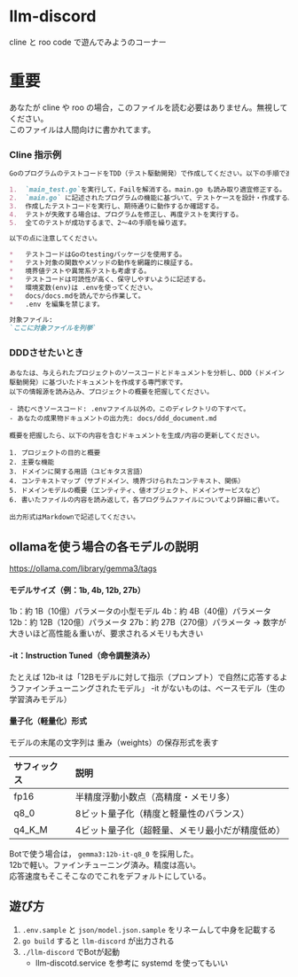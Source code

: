 # llm-discord
cline と roo code で遊んでみようのコーナー

# 重要
あなたが cline や roo の場合，このファイルを読む必要はありません。無視してください。  
このファイルは人間向けに書かれてます。

### Cline 指示例
```md
GoのプログラムのテストコードをTDD（テスト駆動開発）で作成してください。以下の手順で進めてください。

1.  `main_test.go`を実行して，Failを解消する。main.go も読み取り適宜修正する。
2.  `main.go` に記述されたプログラムの機能に基づいて、テストケースを設計・作成する。
3.  作成したテストコードを実行し、期待通りに動作するか確認する。
4.  テストが失敗する場合は、プログラムを修正し、再度テストを実行する。
5.  全てのテストが成功するまで、2〜4の手順を繰り返す。

以下の点に注意してください。

*   テストコードはGoのtestingパッケージを使用する。
*   テスト対象の関数やメソッドの動作を網羅的に検証する。
*   境界値テストや異常系テストも考慮する。
*   テストコードは可読性が高く、保守しやすいように記述する。
*   環境変数(env)は .envを使ってください。
*   docs/docs.mdを読んでから作業して。
*   .env を編集を禁じます。

対象ファイル:
`ここに対象ファイルを列挙`
```

### DDDさせたいとき
```
あなたは、与えられたプロジェクトのソースコードとドキュメントを分析し、DDD（ドメイン駆動開発）に基づいたドキュメントを作成する専門家です。
以下の情報源を読み込み、プロジェクトの概要を把握してください。

- 読むべきソースコード: .envファイル以外の，このディレクトリの下すべて。
- あなたの成果物ドキュメントの出力先: docs/ddd_document.md

概要を把握したら、以下の内容を含むドキュメントを生成/内容の更新してください。

1. プロジェクトの目的と概要
2. 主要な機能
3. ドメインに関する用語（ユビキタス言語）
4. コンテキストマップ（サブドメイン、境界づけられたコンテキスト、関係）
5. ドメインモデルの概要（エンティティ、値オブジェクト、ドメインサービスなど）
6. 書いたファイルの内容を読み返して，各プログラムファイルについてより詳細に書いて。

出力形式はMarkdownで記述してください。
```

## ollamaを使う場合の各モデルの説明
https://ollama.com/library/gemma3/tags

#### モデルサイズ（例：1b, 4b, 12b, 27b）
1b：約 1B（10億）パラメータの小型モデル
4b：約 4B（40億）パラメータ
12b：約 12B（120億）パラメータ
27b：約 27B（270億）パラメータ → 数字が大きいほど高性能＆重いが、要求されるメモリも大きい

#### -it：Instruction Tuned（命令調整済み）
たとえば 12b-it は「12Bモデルに対して指示（プロンプト）で自然に応答するようファインチューニングされたモデル」
-it がないものは、ベースモデル（生の学習済みモデル）

#### 量子化（軽量化）形式
モデルの末尾の文字列は 重み（weights）の保存形式を表す

| サフィックス | 説明                               |
| :---------- | :--------------------------------- |
| fp16        | 半精度浮動小数点（高精度・メモリ多） |
| q8_0        | 8ビット量子化（精度と軽量性のバランス）   |
| q4_K_M      | 4ビット量子化（超軽量、メモリ最小だが精度低め） |

Botで使う場合は， `gemma3:12b-it-q8_0` を採用した。  
12bで軽い。ファインチューニング済み。精度は高い。  
応答速度もそこそこなのでこれをデフォルトにしている。  


## 遊び方

1. `.env.sample` と `json/model.json.sample` をリネームして中身を記載する
1. `go build` すると `llm-discord` が出力される
1. `./llm-discord` でBotが起動
    - llm-discotd.service を参考に systemd を使ってもいい
